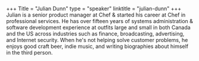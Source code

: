 +++
Title = "Julian Dunn"
type = "speaker"
linktitle = "julian-dunn"
+++
Julian is a senior product manager at Chef & started his career at Chef in professional services. He has over fifteen years of systems administration & software development experience at outfits large and small in both Canada and the US across industries such as finance, broadcasting, advertising, and Internet security. When he's not helping solve customer problems, he enjoys good craft beer, indie music, and writing biographies about himself in the third person.
